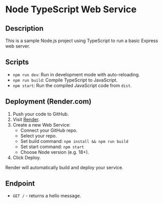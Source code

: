 # Node TypeScript Web Service

## Description
This is a sample Node.js project using TypeScript to run a basic Express web server.

## Scripts
- `npm run dev`: Run in development mode with auto-reloading.
- `npm run build`: Compile TypeScript to JavaScript.
- `npm start`: Run the compiled JavaScript code from `dist`.

## Deployment (Render.com)
1. Push your code to GitHub.
2. Visit [Render](https://render.com/).
3. Create a new Web Service:
   - Connect your GitHub repo.
   - Select your repo.
   - Set build command: `npm install && npm run build`
   - Set start command: `npm start`
   - Choose Node version (e.g. 18+).
4. Click Deploy.

Render will automatically build and deploy your service.

## Endpoint
- `GET /` - returns a hello message.

